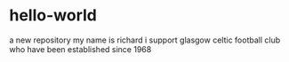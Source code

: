 # hello-world
a new repository
my name is richard i support glasgow celtic football club who have been established since 1968
